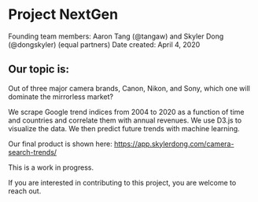 # Project NextGen

Founding team members: Aaron Tang (@tangaw) and Skyler Dong (@dongskyler)
(equal partners)
Date created: April 4, 2020

## Our topic is:
Out of three major camera brands, Canon, Nikon, and Sony, which one
will dominate the mirrorless market?

We scrape Google trend indices from 2004 to 2020 as a function of
time and countries and correlate them with annual revenues. We use
D3.js to visualize the data. We then predict future trends with
machine learning.

Our final product is shown here:
https://app.skylerdong.com/camera-search-trends/

This is a work in progress. 

If you are interested in contributing to this project, you are welcome
to reach out.
